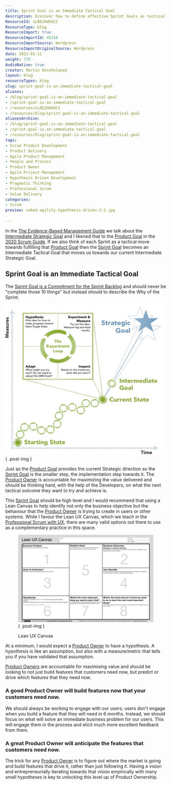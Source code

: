 ```yaml
---
title: Sprint Goal is an Immediate Tactical Goal
description: Discover how to define effective Sprint Goals as tactical steps towards your Product Goal, enhancing value delivery and user engagement in Agile projects.
ResourceId: sLRE2HdkUCS
ResourceType: blog
ResourceImport: true
ResourceImportId: 45310
ResourceImportSource: Wordpress
ResourceImportOriginalSource: Wordpress
date: 2021-01-11
weight: 775
AudioNative: true
creator: Martin Hinshelwood
layout: blog
resourceTypes: blog
slug: sprint-goal-is-an-immediate-tactical-goal
aliases:
- /blog/sprint-goal-is-an-immediate-tactical-goal
- /sprint-goal-is-an-immediate-tactical-goal
- /resources/sLRE2HdkUCS
- /resources/blog/sprint-goal-is-an-immediate-tactical-goal
aliasesArchive:
- /blog/sprint-goal-is-an-immediate-tactical-goal
- /sprint-goal-is-an-immediate-tactical-goal
- /resources/blog/sprint-goal-is-an-immediate-tactical-goal
tags:
- Scrum Product Development
- Product Delivery
- Agile Product Management
- People and Process
- Product Owner
- Agile Project Management
- Hypothesis Driven Development
- Pragmatic Thinking
- Professional Scrum
- Value Delivery
categories:
- Scrum
preview: naked-agility-hypothesis-driven-2-2.jpg

---
```

In the [The Evidence-Based Management Guide](https://nkdagility.com/the-evidence-based-management-guide-measuring-value-to-enable-improvement-and-agility/) we talk about the [Intermediate Strategic Goal](https://nkdagility.com/blog/product-goal-is-an-intermediate-strategic-goal/) and I likened that to the [Product Goal](https://nkdagility.com/the-2020-scrum-guide/#commitment-product-goal) in the [2020 Scrum Guide](https://nkdagility.com/the-2020-scrum-guide). If we also think of each Sprint as a tactical move towards fulfilling that [Product Goal](https://nkdagility.com/the-2020-scrum-guide/#commitment-product-goal) then the [Sprint Goal](https://nkdagility.com/the-2020-scrum-guide/#commitment-sprint-goal) becomes an Intermediate Tactical Goal that moves us towards our current Intermediate Strategic Goal.

## Sprint Goal is an Immediate Tactical Goal

The [Sprint Goal is a Commitment for the Sprint Backlog](https://nkdagility.com/the-2020-scrum-guide/#commitment-sprint-goal) and should never be "complete those 10 things" but instead should to describe the Why of the Sprint.

![](images/naked-agility-hypothesis-driven-2-2.jpg)
{ .post-img }

Just as the [Product Goal](https://nkdagility.com/the-2020-scrum-guide/#commitment-product-goal) provides the current Strategic direction so the [Sprint Goal](https://nkdagility.com/the-2020-scrum-guide/#commitment-sprint-goal) is the smaller step, the implementation step towards it. The [Product Owner](https://nkdagility.com/the-2020-scrum-guide/#product-owner) is accountable for maximizing the value delivered and should be thinking hard, with the help of the Developers, on what the next tactical outcome they want to try and achieve is.

This [Sprint Goal](https://nkdagility.com/the-2020-scrum-guide/#commitment-sprint-goal) should be high level and I would recommend that using a Lean Canvas to help identify not only the business objective but the behaviour that the [Product Owner](https://nkdagility.com/the-2020-scrum-guide/#product-owner) is trying to create in users or other systems. While I favour the Lean UX Canvas, which we teach in the [Professional Scrum with UX](https://nkdagility.com/training/courses/professional-scrum-with-user-experience-psu-training/), there are many valid options out there to use as a complementary practice in this space.

<figure>

![](images/leanux_canvas_v46593735154886584675-1-1.png)
{ .post-img }

<figcaption>

Lean UX Canvas

</figcaption>

</figure>

At a minimum, I would expect a [Product Owner](https://nkdagility.com/the-2020-scrum-guide/#product-owner) to have a hypothesis. A hypothesis is like an assumption, but also with a measure/metric that tells you if you have validated that assumption.

[Product Owners](https://nkdagility.com/the-2020-scrum-guide/#product-owner) are accountable for maximising value and should be looking to not just build features that customers need now, but predict or drive which features that they need now.

### A good Product Owner will build features now that your customers need now.

We should always be working to engage with our users; users don't engage when you build a feature that they will need in 6 months. Instead, we should focus on what will solve an immediate business problem for our users. This will engage them in the process and elicit much more excellent feedback from them.

### A great Product Owner will anticipate the features that customers need now.

The trick for any [Product Owner](https://nkdagility.com/the-2020-scrum-guide/#product-owner) is to figure out where the market is going and build features that drive it, rather than just following it. Having a vision and entrepreneurially iterating towards that vision empirically with many small hypotheses is key to unlocking this level up of Product Ownership.
